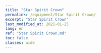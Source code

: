 ```yaml
---
title: "Star Spirit Crown"
permalink: /equipment/Star Spirit Crown/
excerpt: "Star Spirit Crown"
last_modified_at: 2021-01-25
lang: en
ref: "Star Spirit Crown.md"
toc: false
classes: wide
---
```


